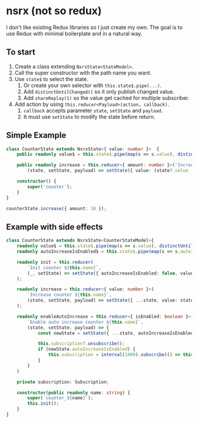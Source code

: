 # nsrx (not so redux)

I don't like existing Redux libraries so I just create my own. The goal is to use Redux with minimal boilerplate
and in a natural way.


## To start

1. Create a class extending `NxrsState<StateModel>`.
2. Call the super constructor with the path name you want.
3. Use `state$` to select the state.
    1. Or create your own selector with `this.state$.pipe(...)`.
    2. Add `distinctUntilChanged()` so it only publish changed value.
    3. Add `shareReplay(1)` so the value get cached for multiple subscriber.
4. Add action by using `this.reducer<Payload>(action, callback)`.
    1. `callback` accepts parameter `state`, `setState` and `payload`.
    2. It must use `setState` to modify the state before return.


## Simple Example

```typescript
class CounterState extends NsrxState<{ value: number }>  {
    public readonly value$ = this.state$.pipe(map(s => s.value), distinctUntilChanged(), shareReplay(1));

    public readonly increase = this.reducer<{ amount: number }>('Increase',
        (state, setState, payload) => setState({ value: (state?.value || 0) + payload.amount }));

    constructor() {
        super('counter');
    }
}

counterState.increase({ amount: 10 });
```


## Example with side effects

```typescript
class CounterState extends NsrxState<CounterStateModel>{
    readonly value$ = this.state$.pipe(map(s => s.value), distinctUntilChanged(), shareReplay(1));
    readonly autoIncreaseIsEnabled$ = this.state$.pipe(map(s => s.autoIncreaseIsEnabled), distinctUntilChanged(), shareReplay(1));

    readonly init = this.reducer(
        `Init counter ${this.name}`,
        (_, setState) => setState({ autoIncreaseIsEnabled: false, value: 0 })
    );

    readonly increase = this.reducer<{ value: number }>(
        `Increase counter ${this.name}`,
        (state, setState, payload) => setState({ ...state, value: state.value + payload.value })
    );

    readonly enableAutoIncrease = this.reducer<{ isEnabled: boolean }>(
        `Enable auto increase counter ${this.name}`,
        (state, setState, payload) => {
            const newState = setState({ ...state, autoIncreaseIsEnabled: payload.isEnabled });

            this.subscription?.unsubscribe();
            if (newState.autoIncreaseIsEnabled) {
                this.subscription = interval(1000).subscribe(() => this.increase({ value: 1 }));
            }
        }
    )

    private subscription: Subscription;

    constructor(public readonly name: string) {
        super(`counter_${name}`);
        this.init();
    }
}
```